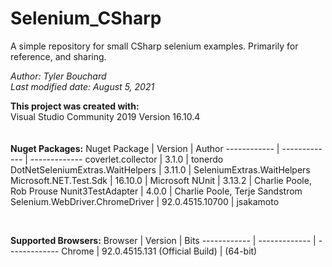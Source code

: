 # Selenium_CSharp
A simple repository for small CSharp selenium examples. Primarily for reference, and sharing.

*Author: Tyler Bouchard*<br>
*Last modified date: August 5, 2021*<br>

**This project was created with:**<br>
Visual Studio Community 2019
Version 16.10.4
<br><br><br>
**Nuget Packages:**
Nuget Package | Version | Author
------------ | ------------- | -------------
coverlet.collector | 3.1.0 | tonerdo
DotNetSeleniumExtras.WaitHelpers | 3.11.0 | SeleniumExtras.WaitHelpers
Microsoft.NET.Test.Sdk | 16.10.0 | Microsoft
NUnit | 3.13.2 | Charlie Poole, Rob Prouse
Nunit3TestAdapter | 4.0.0 | Charlie Poole, Terje Sandstrom
Selenium.WebDriver.ChromeDriver | 92.0.4515.10700 | jsakamoto

<br>

**Supported Browsers:**
Browser | Version | Bits
------------ | ------------- | -------------
Chrome | 92.0.4515.131 (Official Build) | (64-bit)
